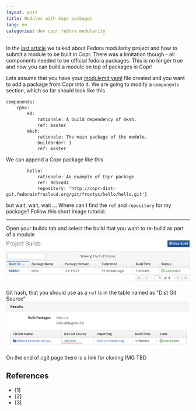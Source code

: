 ```yaml
---
layout: post
title: Modules with Copr packages
lang: en
categories: dev copr fedora modularity
---
```



In the [last article]() we talked about Fedora modularity project and how to submit a module to be built in Copr. There was a limitation though - all components needed to be official fedora packages. This is no longer true and now you can build a module on top of packages in Copr!


Lets assume that you have your [modulemd yaml]() file created and you want to add a package from Copr into it. We are going to modify a `components` section, which so far should look like this

	components:
		rpms:
			ed:
				rationale: A build dependency of mksh.
				ref: master
			mksh:
				rationale: The main package of the module.
				buildorder: 1
				ref: master

We can append a Copr package like this

	        hello:
			    rationale: An example of Copr package
				ref: 9d1ced1
                repository: 'http://copr-dist-git.fedorainfracloud.org/git/frostyx/hello/hello.git'}

but wait, wait, wait ... Where can I find the `ref` and `repository` for my package? Follow this short image tutorial.

---

Open your builds tab and select the build that you want to re-build as part of a module
<img src="/files/img/builds.png" alt="Builds tab" class="img-responsive center-block">
<br>

Git hash, that you should use as a `ref` is in the table named as "Dist Git Source"
<img src="/files/img/build-results.png" alt="Build results" class="img-responsive center-block">
<br>

On the end of cgit page there is a link for cloning
IMG TBD


## References
- [1]
- [2]
- [3]

